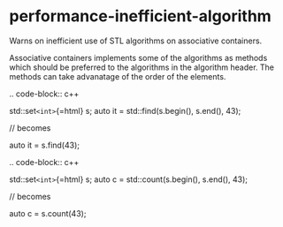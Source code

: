 performance-inefficient-algorithm
=================================

Warns on inefficient use of STL algorithms on associative containers.

Associative containers implements some of the algorithms as methods
which should be preferred to the algorithms in the algorithm header. The
methods can take advanatage of the order of the elements.

.. code-block:: c++

std::set`<int>`{=html} s; auto it = std::find(s.begin(), s.end(), 43);

// becomes

auto it = s.find(43);

.. code-block:: c++

std::set`<int>`{=html} s; auto c = std::count(s.begin(), s.end(), 43);

// becomes

auto c = s.count(43);
